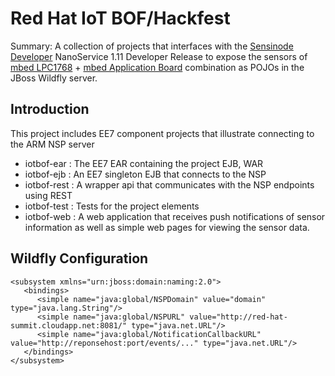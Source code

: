 Red Hat IoT BOF/Hackfest
====================
Summary: A collection of projects that interfaces with the
[Sensinode Developer](https://silver.arm.com/browse/SEN00) NanoService 1.11 Developer
Release to expose the sensors of [mbed LPC1768](https://mbed.org/platforms/mbed-LPC1768/) +
[mbed Application Board](https://mbed.org/components/mbed-Application-Board/) combination
as POJOs in the JBoss Wildfly server.

Introduction
---------------------

This project includes EE7 component projects that illustrate connecting to the ARM
NSP server

* iotbof-ear : The EE7 EAR containing the project EJB, WAR
* iotbof-ejb : An EE7 singleton EJB that connects to the NSP
* iotbof-rest : A wrapper api that communicates with the NSP endpoints using REST
* iotbof-test : Tests for the project elements
* iotbof-web : A web application that receives push notifications of sensor information
as well as simple web pages for viewing the sensor data.

Wildfly Configuration
---------------------

    <subsystem xmlns="urn:jboss:domain:naming:2.0">
       <bindings>
          <simple name="java:global/NSPDomain" value="domain" type="java.lang.String"/>
          <simple name="java:global/NSPURL" value="http://red-hat-summit.cloudapp.net:8081/" type="java.net.URL"/>
          <simple name="java:global/NotificationCallbackURL" value="http://reponsehost:port/events/..." type="java.net.URL"/>
       </bindings>
    </subsystem>


